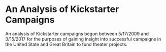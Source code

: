 # An Analysis of Kickstarter Campaigns
An analysis of Kickstarter campaigns begun between 5/17/2009 and 3/15/2017 for the purposes of gaining insight into successful campaigns in the United State and Great Britain to fund theater projects.
